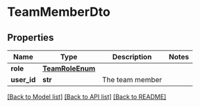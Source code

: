 # TeamMemberDto

## Properties
Name | Type | Description | Notes
------------ | ------------- | ------------- | -------------
**role** | [**TeamRoleEnum**](TeamRoleEnum.md) |  | 
**user_id** | **str** | The team member | 

[[Back to Model list]](../README.md#documentation-for-models) [[Back to API list]](../README.md#documentation-for-api-endpoints) [[Back to README]](../README.md)


